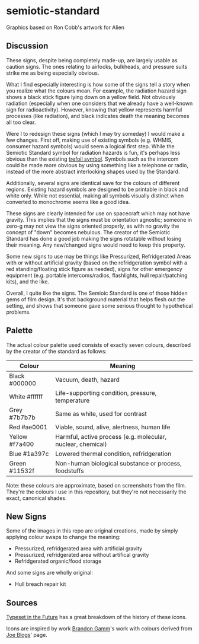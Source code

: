 # semiotic-standard
Graphics based on Ron Cobb's artwork for Alien


## Discussion
These signs, despite being completely made-up, are largely usable as caution signs.  The ones relating to airlocks, bulkheads, and pressure suits strike
me as being especially obvious.

What I find especially interesting is how some of the signs tell a story when you realize what the colours mean.  For example, the radiation hazard sign
shows a black stick figure lying down on a yellow field.  Not obviously radiation (especially when one considers that we already have a well-known sign
for radioactivity). However, knowing that yellow represents harmful processes (like radiation), and black indicates death the meaning becomes all too clear.

Were I to redesign these signs (which I may try someday) I would make a few changes. First off, making use of existing symbols (e.g. WHMIS, consumer hazard
symbols) would seem a logical first step. While the Semiotic Standard symbol for radiation hazards is fun, it's perhaps less obvious than the existing
[trefoil symbol](https://en.wikipedia.org/wiki/Hazard_symbol#/media/File:Radiation_warning_symbol.svg).  Symbols such as the intercom could be made more
obvious by using something like a telephone or radio, instead of the more abstract interlocking shapes used by the Standard.

Additionally, several signs are identical save for the colours of different regions.  Existing hazard symbols are designed to be printable in black and white
only.  While not essential, making all symbols visually distinct when converted to monochrome seems like a good idea.

These signs are clearly intended for use on spacecraft which may not have gravity. This implies that the signs must be orientation agnostic; someone in zero-g
may not view the signs oriented properly, as with no gravity the concept of "down" becomes nebulous. The creator of the Semiotic Standard has done a good job
making the signs rotatable without losing their meaning.  Any new/changed signs would need to keep this property.

Some new signs to use may be things like Pressurized, Refridgerated Areas with or without artificial gravity (based on the refridgeration symbol with a red
standing/floating stick figure as needed), signs for other emergency equipment (e.g. portable intercoms/radios, flashlights, hull repair/patching kits), and
the like.

Overall, I quite like the signs. The Semioic Standard is one of those hidden gems of film design. It's that background material that helps flesh out the
setting, and shows that someone gave some serious thought to hypothetical problems.


## Palette
The actual colour palette used consists of exactly seven colours, described by the creator of the standard as follows:

| Colour         | Meaning                                                     |
|----------------|-------------------------------------------------------------|
| Black #000000  | Vacuum, death, hazard                                       |
| White #ffffff  | Life-supporting condition, pressure, temperature            |
| Grey #7b7b7b   | Same as white, used for contrast                            |
| Red #ae0001    | Viable, sound, alive, alertness, human life                 |
| Yellow #f7a400 | Harmful, active process (e.g. molecular, nuclear, chemical) |
| Blue #1a397c   | Lowered thermal condition, refridgeration                   |
| Green #11532f  | Non-human biological substance or process, foodstuffs       |


Note: these colours are approximate, based on screenshots from the film. They're the colours I use in this repository, but they're not necessarily the exact,
canonical shades.


## New Signs
Some of the images in this repo are original creations, made by simply applying colour swaps to change the meaning:

- Pressurized, refridgerated area with artificial gravity
- Pressurized, refridgerated area without artifical gravity
- Refridgerated organic/food storage

And some signs are wholly original:

- Hull breach repair kit


## Sources
[Typeset in the Future](https://typesetinthefuture.com/2014/12/01/alien/) has a great breakdown of the history of these icons.

Icons are inspired by work [Brandon Gamm](https://thenounproject.com/browse/collection-icon/semiotic-standard-icons-from-alien-3224/?p=1)'s work
with colours derived from [Joe Blogs](https://wharferj.wordpress.com/2012/05/25/ron-cobbs-alien-semiotic-standards/)' page.